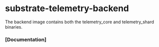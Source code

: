 # substrate-telemetry-backend

The backend image contains both the telemetry_core and telemetry_shard binaries.

### [Documentation]
